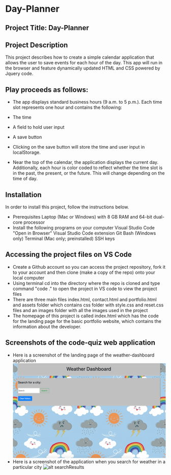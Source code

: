 # Day-Planner

## Project Title: Day-Planner
## Project Description
This project describes how to create a simple calendar application that allows the user to save events for each hour of the day. This app will run in the browser and feature dynamically updated HTML and CSS powered by Jquery code.

## Play proceeds as follows:

* The app displays standard business hours (9 a.m. to 5 p.m.). Each time slot represents one hour and contains the following:

* The time
* A field to hold user input
* A save button

* Clicking on the save button will store the time and user input in localStorage.
* Near the top of the calendar, the application displays the current day. Additionally, each hour is color coded to reflect whether the time slot is in the past, the present, or the future. This will change depending on the time of day.
## Installation
In order to install this project, follow the instructions below.
* Prerequisites
Laptop (Mac or Windows) with 8 GB RAM and 64-bit dual-core processor
* Install the following programs on your computer
Visual Studio Code
"Open in Browser" Visual Studio Code extension
Git Bash (Windows only)
Terminal (Mac only; preinstalled)
SSH keys

## Accessing the project files on VS Code
* Create a Github account so you can access the project repository, fork it to your account and then clone (make a copy of the repo) onto your local computer
* Using terminal cd into the directory where the repo is cloned and type command "code ." to open the project in VS code to view the project files
* There are three main files index.html, contact.html and portfolio.html and assets folder which contains css folder with style.css and reset.css files and an images folder with all the images used in the project
* The homepage of this project is called index.html which has the code for the landing page for the basic portfolio website, which contains the information about the developer.

## Screenshots of the code-quiz web application
* Here is a screenshot of the landing page of the weather-dashboard application
![alt landingPage](assets/images/landingPage.png)
* Here is a screenshot of the application when you search for weather in a particular city 
![alt searchResults](assets/images/searchResults.png)


